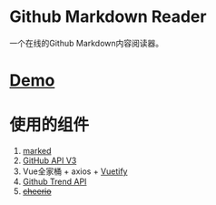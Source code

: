 # Github Markdown Reader
一个在线的Github Markdown内容阅读器。
# [Demo](http://goingmerry.cn/GithubMarkdownReader/)

# 使用的组件
1. [marked](https://marked.js.org/)
2. [GitHub API V3](https://developer.github.com/v3/)
3. Vue全家桶 + axios + [Vuetify](https://vuetifyjs.com/)
4. [Github Trend API](https://github.com/huchenme/github-trending-api)
5. ~~[cheerio](https://github.com/cheeriojs/cheerio)~~